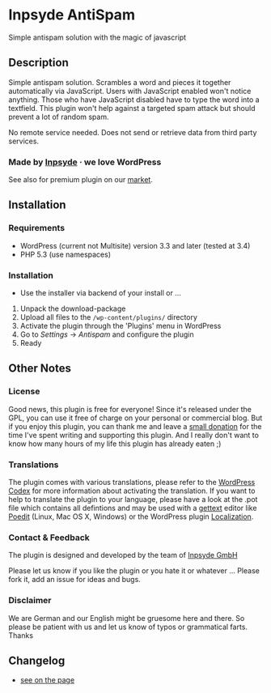 # Inpsyde AntiSpam
Simple antispam solution with the magic of javascript

## Description
Simple antispam solution. Scrambles a word and pieces it together automatically via JavaScript. Users with JavaScript enabled won't notice anything. Those who have JavaScript disabled have to type the word into a textfield. This plugin won't help against a targeted spam attack but should prevent a lot of random spam.

No remote service needed. Does not send or retrieve data from third party services.

### Made by [Inpsyde](http://inpsyde.com) &middot; we love WordPress
See also for premium plugin on our [market](http://marketpress.com).

## Installation
### Requirements
* WordPress (current not Multisite) version 3.3 and later (tested at 3.4)
* PHP 5.3 (use namespaces)

### Installation
 * Use the installer via backend of your install or ...

1. Unpack the download-package
1. Upload all files to the `/wp-content/plugins/` directory
1. Activate the plugin through the 'Plugins' menu in WordPress
1. Go to *Settings* -> *Antispam* and configure the plugin
1. Ready

## Other Notes
### License
Good news, this plugin is free for everyone! Since it's released under the GPL, you can use it free of charge on your personal or commercial blog. But if you enjoy this plugin, you can thank me and leave a [small donation](http://bueltge.de/wunschliste/ "Wishliste and Donate") for the time I've spent writing and supporting this plugin. And I really don't want to know how many hours of my life this plugin has already eaten ;)

### Translations
The plugin comes with various translations, please refer to the [WordPress Codex](http://codex.wordpress.org/Installing_WordPress_in_Your_Language "Installing WordPress in Your Language") for more information about activating the translation. If you want to help to translate the plugin to your language, please have a look at the .pot file which contains all defintions and may be used with a [gettext](http://www.gnu.org/software/gettext/) editor like [Poedit](http://www.poedit.net/) (Linux, Mac OS X, Windows) or the WordPress plugin [Localization](http://wordpress.org/extend/plugins/codestyling-localization/).

### Contact & Feedback
The plugin is designed and developed by the team of [Inpsyde GmbH](http://inpsyde.com)

Please let us know if you like the plugin or you hate it or whatever ... Please fork it, add an issue for ideas and bugs.

### Disclaimer
We are German and our English might be gruesome here and there. So please be patient with us and let us know of typos or grammatical farts. Thanks

## Changelog

 * [see on the page](http://wordpress.org/extend/plugins/js-antispam/changelog/)

